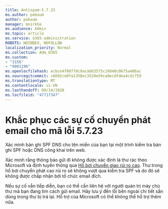 ```yaml
---
title: Antispam-5.7.23
ms.author: pebaum
author: pebaum
manager: mnirkhe
ms.audience: Admin
ms.topic: article
ms.service: o365-administration
ROBOTS: NOINDEX, NOFOLLOW
localization_priority: Normal
ms.collection: Adm_O365
ms.custom:
- "3156"
- "9001196"
ms.openlocfilehash: ecbce4f0077dc9acab63575c19d40c0675a406ac
ms.sourcegitcommit: c6692ce0fa1358ec3529e59ca0ecdfdea4cdc759
ms.translationtype: MT
ms.contentlocale: vi-VN
ms.lasthandoff: 09/14/2020
ms.locfileid: "47717347"
---
```

# <a name="fix-email-delivery-issues-for-error-code-5723"></a>Khắc phục các sự cố chuyển phát email cho mã lỗi 5.7.23

Xác minh bản ghi SPF DNS cho tên miền của bạn tại một trình kiểm tra bản ghi SPF hoặc DNS công khai trên web.

Xác minh rằng thông báo gửi đi không được xác định là thư rác theo Microsoft và định tuyến thông qua [Hồ bơi chuyển giao rủi ro cao](https://docs.microsoft.com/microsoft-365/security/office-365-security/high-risk-delivery-pool-for-outbound-messages). Thư trong hồ bơi chuyển phát cao rủi ro sẽ không vượt qua kiểm tra SPF và do đó sẽ không được chấp nhận bởi tổ chức email đích.

Nếu sự cố vẫn tiếp diễn, bạn có thể cần liên hệ với người quản trị máy chủ thư mà bạn đang tìm cách gửi email. Hãy lưu ý đến lỗi bên ngoài chi tiết sẵn dùng trong thư bị trả lại. Hỗ trợ của Microsoft có thể không thể hỗ trợ thêm nữa.
